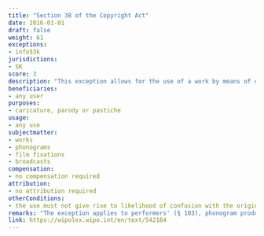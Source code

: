 ```yaml
---
title: "Section 38 of the Copyright Act"
date: 2016-01-01
draft: false
weight: 61
exceptions:
- info53k
jurisdictions:
- SK
score: 3
description: "This exception allows for the use of a work by means of caricature, parody or pastiche in a manner not giving rise to likelihood of confusion with the original work." 
beneficiaries:
- any user
purposes: 
- caricature, parody or pastiche
usage:
- any use
subjectmatter:
- works
- phonograms
- film fixations
- broadcasts
compensation:
- no compensation required
attribution: 
- no attribution required
otherConditions: 
- the use must not give rise to likelihood of confusion with the original work
remarks: "The exception applies to performers' (§ 103), phonogram producers' (§113), audiovisual producers' (§121) and broadcasters' (§127.1) rights."
link: https://wipolex.wipo.int/en/text/542164
---
```

